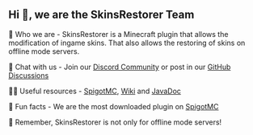## Hi 👋, we are the SkinsRestorer Team

🙋‍️ Who we are - SkinsRestorer is a Minecraft plugin that allows the modification of ingame skins. That also allows the restoring of skins on offline mode servers.

🌈 Chat with us - Join our [Discord Community](https://skinsrestorer.net/discord) or post in our [GitHub Discussions](https://github.com/SkinsRestorer/SkinsRestorerX/discussions)

👩‍💻 Useful resources - [SpigotMC](https://www.spigotmc.org/resources/2124), [Wiki](https://github.com/SkinsRestorer/SkinsRestorerX/wiki) and [JavaDoc](https://docs.skinsrestorer.net)

🍿 Fun facts - We are the most downloaded plugin on [SpigotMC](https://www.spigotmc.org/resources/?order=download_count)

🧙 Remember, SkinsRestorer is not only for offline mode servers!
